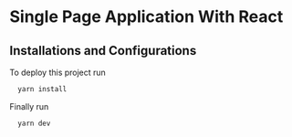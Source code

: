 # Single Page Application With React

## Installations and Configurations

To deploy this project run

```bash
  yarn install
```

Finally run

```bash
  yarn dev
```

